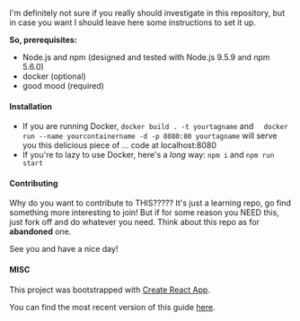 I'm definitely not sure if you really should investigate in this repository, but in case you want I should leave here some instructions to set it up.

**So, prerequisites:**
* Node.js and npm (designed and tested with Node.js 9.5.9 and npm 5.6.0)
* docker (optional)
* good mood (required)

#### Installation ####
* If you are running Docker, ``` docker build . -t yourtagname ``` and ```  docker run --name yourcontainername -d -p 8080:80 yourtagname```
will serve you this delicious piece of ... code at localhost:8080
* If you're to lazy to use Docker, here's a *long* way: ``` npm i ``` and ``` npm run start ```

#### Contributing ####

Why do you want to contribute to THIS????? It's just a learning repo, go find something more interesting to join!
But if for some reason you NEED this, just fork off and do whatever you need. Think about this repo as for **abandoned** one.

See you and have a nice day!

#### MISC #####

This project was bootstrapped with [Create React App](https://github.com/facebookincubator/create-react-app).

You can find the most recent version of this guide [here](https://github.com/facebookincubator/create-react-app/blob/master/packages/react-scripts/template/README.md).